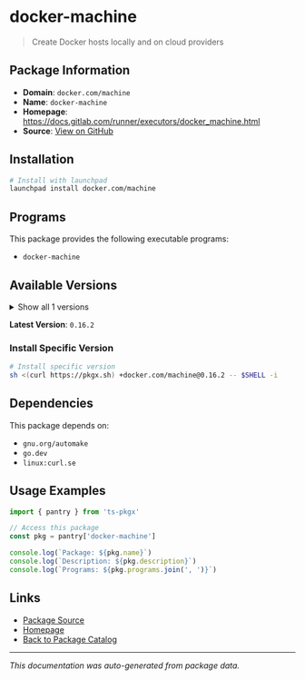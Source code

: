 # docker-machine

> Create Docker hosts locally and on cloud providers

## Package Information

- **Domain**: `docker.com/machine`
- **Name**: `docker-machine`
- **Homepage**: https://docs.gitlab.com/runner/executors/docker_machine.html
- **Source**: [View on GitHub](https://github.com/pkgxdev/pantry/tree/main/projects/docker.com/machine/package.yml)

## Installation

```bash
# Install with launchpad
launchpad install docker.com/machine
```

## Programs

This package provides the following executable programs:

- `docker-machine`

## Available Versions

<details>
<summary>Show all 1 versions</summary>

- `0.16.2`

</details>

**Latest Version**: `0.16.2`

### Install Specific Version

```bash
# Install specific version
sh <(curl https://pkgx.sh) +docker.com/machine@0.16.2 -- $SHELL -i
```

## Dependencies

This package depends on:

- `gnu.org/automake`
- `go.dev`
- `linux:curl.se`

## Usage Examples

```typescript
import { pantry } from 'ts-pkgx'

// Access this package
const pkg = pantry['docker-machine']

console.log(`Package: ${pkg.name}`)
console.log(`Description: ${pkg.description}`)
console.log(`Programs: ${pkg.programs.join(', ')}`)
```

## Links

- [Package Source](https://github.com/pkgxdev/pantry/tree/main/projects/docker.com/machine/package.yml)
- [Homepage](https://docs.gitlab.com/runner/executors/docker_machine.html)
- [Back to Package Catalog](../../../package-catalog.md)

---

*This documentation was auto-generated from package data.*
